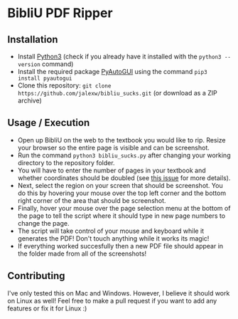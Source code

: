 # BibliU PDF Ripper

## Installation
- Install [Python3](https://www.python.org/downloads/) (check if you already have it installed with the `python3 --version` command)
- Install the required package [PyAutoGUI](https://pyautogui.readthedocs.io/en/latest/) using the command `pip3 install pyautogui`
- Clone this repository: `git clone https://github.com/jalexw/bibliu_sucks.git` (or download as a ZIP archive)

## Usage / Execution
- Open up BibliU on the web to the textbook you would like to rip. Resize your browser so the entire page is visible and can be screenshot.
- Run the command `python3 bibliu_sucks.py` after changing your working directory to the repository folder.
- You will have to enter the number of pages in your textbook and whether coordinates should be doubled (see [this issue](https://github.com/python-pillow/Pillow/issues/3293) for more details). 
- Next, select the region on your screen that should be screenshot. You do this by hovering your mouse over the top left corner and the bottom right corner of the area that should be screenshot.
- Finally, hover your mouse over the page selection menu at the bottom of the page to tell the script where it should type in new page numbers to change the page.
- The script will take control of your mouse and keyboard while it generates the PDF! Don't touch anything while it works its magic!
- If everything worked succesfully then a new PDF file should appear in the folder made from all of the screenshots!

## Contributing
I've only tested this on Mac and Windows. However, I believe it should work on Linux as well! Feel free to make a pull request if you want to add any features or fix it for Linux :)
